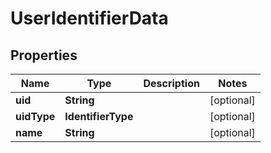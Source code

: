 

# UserIdentifierData


## Properties

| Name | Type | Description | Notes |
|------------ | ------------- | ------------- | -------------|
|**uid** | **String** |  |  [optional] |
|**uidType** | **IdentifierType** |  |  [optional] |
|**name** | **String** |  |  [optional] |



